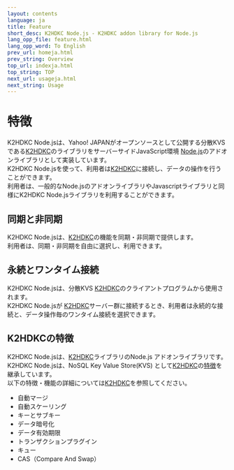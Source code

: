 ```yaml
---
layout: contents
language: ja
title: Feature
short_desc: K2HDKC Node.js - K2HDKC addon library for Node.js
lang_opp_file: feature.html
lang_opp_word: To English
prev_url: homeja.html
prev_string: Overview
top_url: indexja.html
top_string: TOP
next_url: usageja.html
next_string: Usage
---
```


# 特徴
K2HDKC Node.jsは、Yahoo! JAPANがオープンソースとして公開する分散KVSである[K2HDKC](https://k2hdkc.antpick.ax/indexja.html)のライブラリをサーバーサイドJavaScript環境 [Node.js](https://nodejs.org/ja/)のアドオンライブラリとして実装しています。  
K2HDKC Node.jsを使って、利用者は[K2HDKC](https://k2hdkc.antpick.ax/indexja.html)に接続し、データの操作を行うことができます。  
利用者は、一般的なNode.jsのアドオンライブラリやJavascriptライブラリと同様にK2HDKC Node.jsライブラリを利用することができます。  

## 同期と非同期
K2HDKC Node.jsは、[K2HDKC](https://k2hdkc.antpick.ax/indexja.html)の機能を同期・非同期で提供します。  
利用者は、同期・非同期を自由に選択し、利用できます。

## 永続とワンタイム接続
K2HDKC Node.jsは、分散KVS [K2HDKC](https://k2hdkc.antpick.ax/indexja.html)のクライアントプログラムから使用されます。  
K2HDKC Node.jsが [K2HDKC](https://k2hdkc.antpick.ax/indexja.html)サーバー群に接続するとき、利用者は永続的な接続と、データ操作毎のワンタイム接続を選択できます。

## K2HDKCの特徴
K2HDKC Node.jsは、[K2HDKC](https://k2hdkc.antpick.ax/indexja.html)ライブラリのNode.js アドオンライブラリです。  
K2HDKC Node.jsは、NoSQL Key Value Store(KVS) として[K2HDKC](https://k2hdkc.antpick.ax/indexja.html)の[特徴](https://k2hdkc.antpick.ax/featureja.html)を継承しています。  
以下の特徴・機能の詳細については[K2HDKC](https://k2hdkc.antpick.ax/featureja.html)を参照してください。
- 自動マージ
- 自動スケーリング
- キーとサブキー
- データ暗号化
- データ有効期限
- トランザクションプラグイン
- キュー
- CAS（Compare And Swap）
